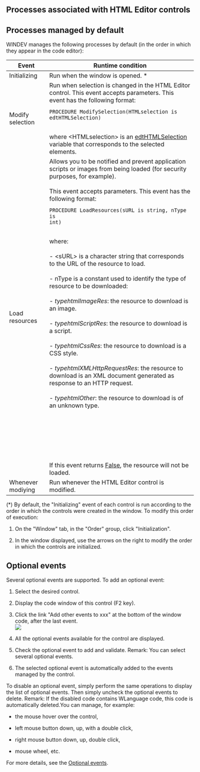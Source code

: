 
## Processes associated with HTML Editor controls
			

<a name="NOTE1"></a>
<a name="NOTE1_1"></a>


## Processes managed by default
<a name="processes_managed_default_ELTTEXTE000141"></a>
WINDEV manages the following processes by default (in the order in which they appear in the code editor):

| Event | Runtime condition |
| --- | --- |
| Initializing | Run when the window is opened. \* |
| Modify selection | Run when selection is changed in the HTML Editor control. This event accepts parameters. This event has the following format: <br><pre><code>PROCEDURE ModifySelection(HTMLselection is edtHTMLSelection)</code></pre><br> where &lt;HTMLselection&gt; is an [edtHTMLSelection](../WDLang1/1000026093.md) variable that corresponds to the selected elements. |
| Load resources | Allows you to be notified and prevent application scripts or images from being loaded (for security purposes, for example). <br><br>This event accepts parameters. This event has the following format: <br><pre><code>PROCEDURE LoadResources(sURL is string, nType is int)</code></pre><br> where: <br><br>- &lt;sURL&gt; is a character string that corresponds to the URL of the resource to load.<br><br>- nType is a constant used to identify the type of resource to be downloaded: <br><br>	- *typehtmlImageRes*: the resource to download is an image. <br><br>	- *typehtmlScriptRes*: the resource to download is a script. <br><br>	- *typehtmlCssRes*: the resource to download is a CSS style.  <br><br>	- *typehtmlXMLHttpRequestRes*: the resource to download is an XML document generated as response to an HTTP request. <br><br>	- *typehtmlOther*: the resource to download is of an unknown type. <br><br><br><br><br><br><br><br>If this event returns <u><u><u><u>False</u></u></u></u>, the resource will not be loaded. |
| Whenever modiying | Run whenever the HTML Editor control is modified. |


(\*) By default, the "Initializing" event of each control is run according to the order in which the controls were created in the window. To modify this order of execution: 

1. On the "Window" tab, in the "Order" group, click "Initialization".

2. In the window displayed, use the arrows on the right to modify the order in which the controls are initialized.








<a name="NOTE2"></a>
<a name="NOTE2_1"></a>


## Optional events
<a name="optional_events_ELTTEXTE000165"></a>
Several optional events are supported.
To add an optional event:

1. Select the desired control.

2. Display the code window of this control (F2 key).

3. Click the link "Add other events to xxx" at the bottom of the window code, after the last event.  <br>![](https://doc.pcsoft.fr/en-US/images/image.awp?langid=3&name=Traitements_optionnels_WD_OK%20-%20HC%20N%B0001.gif)


4. All the optional events available for the control are displayed. 

5. Check the optional event to add and validate. 
	Remark: You can select several optional events. 

6. The selected optional event is automatically added to the events managed by the control.




To disable an optional event, simply perform the same operations to display the list of optional events. Then simply uncheck the optional events to delete. 
Remark: If the disabled code contains WLanguage code, this code is automatically deleted.You can manage, for example:

- the mouse hover over the control,

- left mouse button down, up, with a double click,

- right mouse button down, up, double click, 

- mouse wheel, etc.




For more details, see the [Optional events](../WDChamp/1014004.md).


